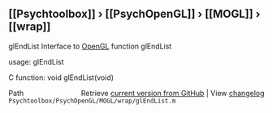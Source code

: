 ## [[Psychtoolbox]] &#8250; [[PsychOpenGL]] &#8250; [[MOGL]] &#8250; [[wrap]]

glEndList  Interface to [OpenGL](OpenGL) function glEndList  
  
usage:  glEndList  
  
C function:  void glEndList(void)  




<div class="code_header" style="text-align:right;">
  <span style="float:left;">Path&nbsp;&nbsp;</span> <span class="counter">Retrieve <a href=
  "https://raw.github.com/Psychtoolbox-3/Psychtoolbox-3/beta/Psychtoolbox/PsychOpenGL/MOGL/wrap/glEndList.m">current version from GitHub</a> | View <a href=
  "https://github.com/Psychtoolbox-3/Psychtoolbox-3/commits/beta/Psychtoolbox/PsychOpenGL/MOGL/wrap/glEndList.m">changelog</a></span>
</div>
<div class="code">
  <code>Psychtoolbox/PsychOpenGL/MOGL/wrap/glEndList.m</code>
</div>

